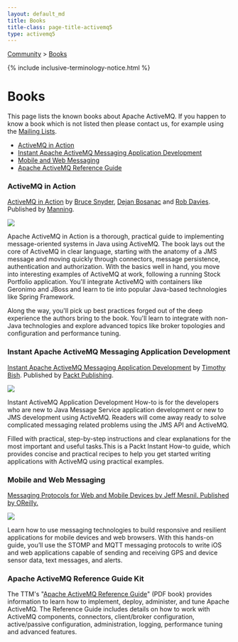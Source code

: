 ```yaml
---
layout: default_md
title: Books
title-class: page-title-activemq5
type: activemq5
---  
```


[Community](community) > [Books](books)

{% include inclusive-terminology-notice.html %}

Books
=====

This page lists the known books about Apache ActiveMQ. If you happen to know a book which is not listed then please contact us, for example using the [Mailing Lists](contact#mailing).

*   [ActiveMQ in Action](https://www.manning.com/books/activemq-in-action)
*   [Instant Apache ActiveMQ Messaging Application Development](https://subscription.packtpub.com/book/application-development/9781782169413)
*   [Mobile and Web Messaging](http://shop.oreilly.com/product/0636920032366.do)
*   [Apache ActiveMQ Reference Guide](http://www.ttmsolutions.com/Apache_Software/ActiveMQ_Reference_Guide.php)

### ActiveMQ in Action

[ActiveMQ in Action](https://www.manning.com/books/activemq-in-action) by [Bruce Snyder](http://bruceblog.org/), [Dejan Bosanac](http://www.nighttale.net/) and [Rob Davies](http://rajdavies.blogspot.com/). Published by [Manning](http://www.manning.com).

[![](http://www.manning.com/snyder/snyder_cover150.jpg)](https://www.manning.com/books/activemq-in-action)

Apache ActiveMQ in Action is a thorough, practical guide to implementing message-oriented systems in Java using ActiveMQ. The book lays out the core of ActiveMQ in clear language, starting with the anatomy of a JMS message and moving quickly through connectors, message persistence, authentication and authorization. With the basics well in hand, you move into interesting examples of ActiveMQ at work, following a running Stock Portfolio application. You'll integrate ActiveMQ with containers like Geronimo and JBoss and learn to tie into popular Java-based technologies like Spring Framework.

Along the way, you'll pick up best practices forged out of the deep experience the authors bring to the book. You'll learn to integrate with non-Java technologies and explore advanced topics like broker topologies and configuration and performance tuning.

### Instant Apache ActiveMQ Messaging Application Development

[Instant Apache ActiveMQ Messaging Application Development](https://subscription.packtpub.com/book/application-development/9781782169413) by [Timothy Bish](http://timbish.blogspot.com/). Published by [Packt Publishing](http://www.packtpub.com/).

[![](https://static.packt-cdn.com/products/9781782169413/cover/smaller)](https://subscription.packtpub.com/book/application-development/9781782169413)

Instant ActiveMQ Application Development How-to is for the developers who are new to Java Message Service application development or new to JMS development using ActiveMQ. Readers will come away ready to solve complicated messaging related problems using the JMS API and ActiveMQ.

Filled with practical, step-by-step instructions and clear explanations for the most important and useful tasks.This is a Packt Instant How-to guide, which provides concise and practical recipes to help you get started writing applications with ActiveMQ using practical examples.

### Mobile and Web Messaging

[Messaging Protocols for Web and Mobile Devices by Jeff Mesnil. Published by OReilly.](http://shop.oreilly.com/product/0636920032366.do)

[![](http://akamaicovers.oreilly.com/images/0636920032366/cat.gif)](http://shop.oreilly.com/product/0636920032366.do)

Learn how to use messaging technologies to build responsive and resilient applications for mobile devices and web browsers. With this hands-on guide, you’ll use the STOMP and MQTT messaging protocols to write iOS and web applications capable of sending and receiving GPS and device sensor data, text messages, and alerts.

### Apache ActiveMQ Reference Guide Kit

The TTM's "[Apache ActiveMQ Reference Guide](http://www.ttmsolutions.com/Apache_Software/ActiveMQ_Reference_Guide.php)" (PDF book) provides information to learn how to implement, deploy, administer, and tune Apache ActiveMQ. The Reference Guide includes details on how to work with ActiveMQ components, connectors, client/broker configuration, active/passive configuration, administration, logging, performance tuning and advanced features.

